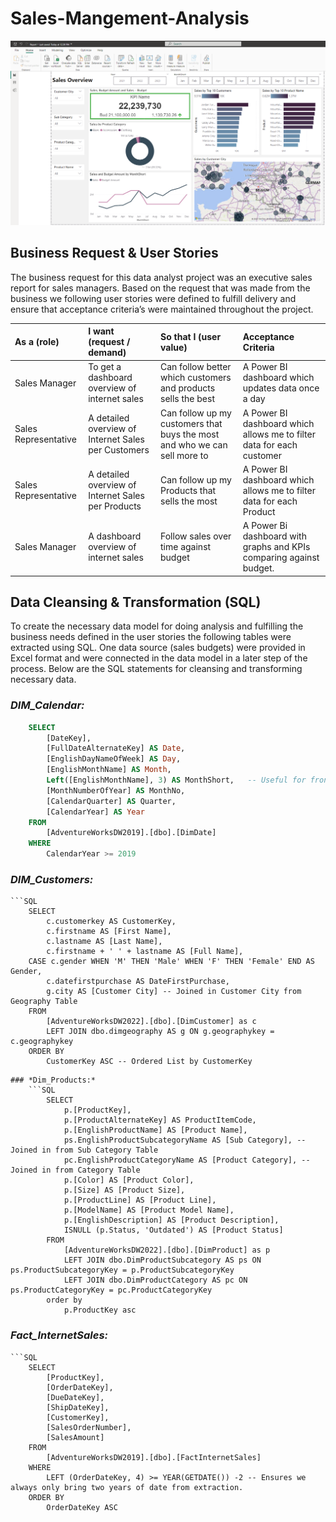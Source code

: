 # Sales-Mangement-Analysis
![Dashboard](Images/dashboard.png)

## Business Request & User Stories
The business request for this data analyst project was an executive sales report for sales managers. Based on the request that was made from the business we following user stories were defined to fulfill delivery and ensure that acceptance criteria’s were maintained throughout the project.

| As a (role) | I want (request / demand) | So that I (user value) | Acceptance Criteria |
|:------------|:--------------------------|:-----------------------|:--------------------|
| Sales Manager   | To get a dashboard overview of internet sales   |Can follow better which customers and products sells the best   | A Power BI dashboard which updates data once a day   |
| Sales Representative   | A detailed overview of Internet Sales per Customers   | Can follow up my customers that buys the most and who we can sell more to   | A Power BI dashboard which allows me to filter data for each customer   |
| Sales Representative   | A detailed overview of Internet Sales per Products   | Can follow up my Products that sells the most   | A Power BI dashboard which allows me to filter data for each Product   |
| Sales Manager   | A dashboard overview of internet sales   | Follow sales over time against budget   | A Power Bi dashboard with graphs and KPIs comparing against budget.   |

## Data Cleansing & Transformation (SQL)
To create the necessary data model for doing analysis and fulfilling the business needs defined in the user stories the following tables were extracted using SQL.
One data source (sales budgets) were provided in Excel format and were connected in the data model in a later step of the process.
Below are the SQL statements for cleansing and transforming necessary data.

### *DIM_Calendar:*

```SQL
    SELECT 
        [DateKey], 
        [FullDateAlternateKey] AS Date, 
        [EnglishDayNameOfWeek] AS Day, 
        [EnglishMonthName] AS Month, 
        Left([EnglishMonthName], 3) AS MonthShort,   -- Useful for front end date navigation and front end graphs.
        [MonthNumberOfYear] AS MonthNo, 
        [CalendarQuarter] AS Quarter, 
        [CalendarYear] AS Year
    FROM 
        [AdventureWorksDW2019].[dbo].[DimDate]
    WHERE 
        CalendarYear >= 2019
```

### *DIM_Customers:*
    ```SQL
        SELECT 
            c.customerkey AS CustomerKey, 
            c.firstname AS [First Name], 
            c.lastname AS [Last Name], 
            c.firstname + ' ' + lastname AS [Full Name], 
        CASE c.gender WHEN 'M' THEN 'Male' WHEN 'F' THEN 'Female' END AS Gender,
            c.datefirstpurchase AS DateFirstPurchase, 
            g.city AS [Customer City] -- Joined in Customer City from Geography Table
        FROM 
            [AdventureWorksDW2022].[dbo].[DimCustomer] as c
            LEFT JOIN dbo.dimgeography AS g ON g.geographykey = c.geographykey 
        ORDER BY 
            CustomerKey ASC -- Ordered List by CustomerKey
```
### *Dim_Products:* 
    ```SQL
        SELECT 
            p.[ProductKey], 
            p.[ProductAlternateKey] AS ProductItemCode, 
            p.[EnglishProductName] AS [Product Name], 
            ps.EnglishProductSubcategoryName AS [Sub Category], -- Joined in from Sub Category Table
            pc.EnglishProductCategoryName AS [Product Category], -- Joined in from Category Table
            p.[Color] AS [Product Color], 
            p.[Size] AS [Product Size], 
            p.[ProductLine] AS [Product Line], 
            p.[ModelName] AS [Product Model Name], 
            p.[EnglishDescription] AS [Product Description], 
            ISNULL (p.Status, 'Outdated') AS [Product Status] 
        FROM 
            [AdventureWorksDW2022].[dbo].[DimProduct] as p
            LEFT JOIN dbo.DimProductSubcategory AS ps ON ps.ProductSubcategoryKey = p.ProductSubcategoryKey 
            LEFT JOIN dbo.DimProductCategory AS pc ON ps.ProductCategoryKey = pc.ProductCategoryKey 
        order by 
            p.ProductKey asc
```
### *Fact_InternetSales:*
    ```SQL
        SELECT 
            [ProductKey], 
            [OrderDateKey], 
            [DueDateKey], 
            [ShipDateKey], 
            [CustomerKey], 
            [SalesOrderNumber], 
            [SalesAmount]
        FROM 
            [AdventureWorksDW2019].[dbo].[FactInternetSales]
        WHERE 
            LEFT (OrderDateKey, 4) >= YEAR(GETDATE()) -2 -- Ensures we always only bring two years of date from extraction.
        ORDER BY
            OrderDateKey ASC
```